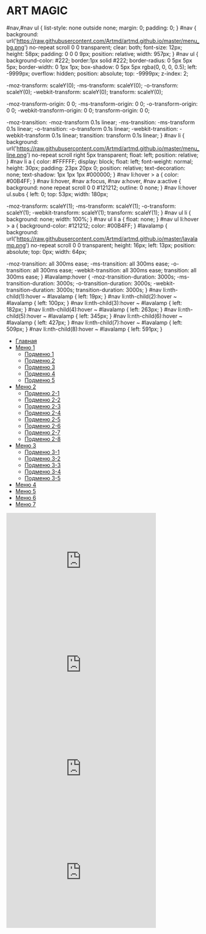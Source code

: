 # ART MAGIC

#nav,#nav ul { 
  list-style: none outside none; 
  margin: 0; 
  padding: 0; 
} 
#nav { 
  background: url('https://raw.githubusercontent.com/Artmd/artmd.github.io/master/menu_bg.png') no-repeat scroll 0 0 transparent; 
  clear: both; 
  font-size: 12px; 
  height: 58px; 
  padding: 0 0 0 9px; 
  position: relative; 
  width: 957px; 
} 
#nav ul { 
  background-color: #222; 
  border:1px solid #222; 
  border-radius: 0 5px 5px 5px; 
  border-width: 0 1px 1px; 
  box-shadow: 0 5px 5px rgba(0, 0, 0, 0.5); 
  left: -9999px; 
  overflow: hidden; 
  position: absolute; 
  top: -9999px; 
  z-index: 2; 

  -moz-transform: scaleY(0); 
  -ms-transform: scaleY(0); 
  -o-transform: scaleY(0); 
  -webkit-transform: scaleY(0); 
  transform: scaleY(0); 

  -moz-transform-origin: 0 0; 
  -ms-transform-origin: 0 0; 
  -o-transform-origin: 0 0; 
  -webkit-transform-origin: 0 0; 
  transform-origin: 0 0; 

  -moz-transition: -moz-transform 0.1s linear; 
  -ms-transition: -ms-transform 0.1s linear; 
  -o-transition: -o-transform 0.1s linear; 
  -webkit-transition: -webkit-transform 0.1s linear; 
  transition: transform 0.1s linear; 
} 
#nav li { 
  background: url('https://raw.githubusercontent.com/Artmd/artmd.github.io/master/menu_line.png') no-repeat scroll right 5px transparent; 
  float: left; 
  position: relative; 
} 
#nav li a { 
  color: #FFFFFF; 
  display: block; 
  float: left; 
  font-weight: normal; 
  height: 30px; 
  padding: 23px 20px 0; 
  position: relative; 
  text-decoration: none; 
  text-shadow: 1px 1px 1px #000000; 
} 
#nav li:hover > a { 
  color: #00B4FF; 
} 
#nav li:hover, #nav a:focus, #nav a:hover, #nav a:active { 
  background: none repeat scroll 0 0 #121212; 
  outline: 0 none; 
} 
#nav li:hover ul.subs { 
  left: 0; 
  top: 53px; 
  width: 180px; 

  -moz-transform: scaleY(1); 
  -ms-transform: scaleY(1); 
  -o-transform: scaleY(1); 
  -webkit-transform: scaleY(1); 
  transform: scaleY(1); 
} 
#nav ul li { 
  background: none; 
  width: 100%; 
} 
#nav ul li a { 
  float: none; 
} 
#nav ul li:hover > a { 
  background-color: #121212; 
  color: #00B4FF; 
} 
#lavalamp { 
  background: url('https://raw.githubusercontent.com/Artmd/artmd.github.io/master/lavalamp.png') no-repeat scroll 0 0 transparent; 
  height: 16px; 
  left: 13px; 
  position: absolute; 
  top: 0px; 
  width: 64px; 

  -moz-transition: all 300ms ease; 
  -ms-transition: all 300ms ease; 
  -o-transition: all 300ms ease; 
  -webkit-transition: all 300ms ease; 
  transition: all 300ms ease; 
} 
#lavalamp:hover { 
  -moz-transition-duration: 3000s; 
  -ms-transition-duration: 3000s; 
  -o-transition-duration: 3000s; 
  -webkit-transition-duration: 3000s; 
  transition-duration: 3000s; 
} 
#nav li:nth-child(1):hover ~ #lavalamp { 
  left: 19px; 
} 
#nav li:nth-child(2):hover ~ #lavalamp { 
  left: 100px; 
} 
#nav li:nth-child(3):hover ~ #lavalamp { 
  left: 182px; 
} 
#nav li:nth-child(4):hover ~ #lavalamp { 
  left: 263px; 
} 
#nav li:nth-child(5):hover ~ #lavalamp { 
  left: 345px; 
} 
#nav li:nth-child(6):hover ~ #lavalamp { 
  left: 427px; 
} 
#nav li:nth-child(7):hover ~ #lavalamp { 
  left: 509px; 
} 
#nav li:nth-child(8):hover ~ #lavalamp { 
  left: 591px; 
}


<ul id="nav"> 
<li><a href="#">Главная</a></li> 
<li><a class="hsubs" href="#">Меню 1</a> 
<ul class="subs"> 
<li><a href="#">Подменю 1</a></li> 
<li><a href="#">Подменю 2</a></li> 
<li><a href="#">Подменю 3</a></li> 
<li><a href="#">Подменю 4</a></li> 
<li><a href="#">Подменю 5</a></li> 
</ul> 
</li> 
<li><a class="hsubs" href="#">Меню 2</a> 
<ul class="subs"> 
<li><a href="#">Подменю 2-1</a></li> 
<li><a href="#">Подменю 2-2</a></li> 
<li><a href="#">Подменю 2-3</a></li> 
<li><a href="#">Подменю 2-4</a></li> 
<li><a href="#">Подменю 2-5</a></li> 
<li><a href="#">Подменю 2-6</a></li> 
<li><a href="#">Подменю 2-7</a></li> 
<li><a href="#">Подменю 2-8</a></li> 
</ul> 
</li> 
<li><a class="hsubs" href="#">Меню 3</a> 
<ul class="subs"> 
<li><a href="#">Подменю 3-1</a></li> 
<li><a href="#">Подменю 3-2</a></li> 
<li><a href="#">Подменю 3-3</a></li> 
<li><a href="#">Подменю 3-4</a></li> 
<li><a href="#">Подменю 3-5</a></li> 
</ul> 
</li> 
<li><a href="#">Меню 4</a></li> 
<li><a href="#">Меню 5</a></li> 
<li><a href="#">Меню 6</a></li> 
<li><a href="#">Меню 7</a></li> 
<div id="lavalamp"></div> 
</ul>

<iframe width="390" height="270" src="https://www.youtube.com/embed/vKeOEAadlP8" frameborder="0" allowfullscreen="allowfullscreen" data-link="https://www.youtube.com/watch?v=vKeOEAadlP8"></iframe>
<iframe width="390" height="270" src="https://www.youtube.com/embed/nzg3mqBNmBs" frameborder="0" allowfullscreen="allowfullscreen" data-link="https://www.youtube.com/watch?v=nzg3mqBNmBs"></iframe>
<iframe width="390" height="270" src="https://www.youtube.com/embed/ma9TzuDIjrk" frameborder="0" allowfullscreen="allowfullscreen" data-link="https://www.youtube.com/watch?v=ma9TzuDIjrk"></iframe>
<iframe width="390" height="270" src="https://www.youtube.com/embed/08NpUFfMHl4" frameborder="0" allowfullscreen="allowfullscreen" data-link="https://www.youtube.com/watch?v=08NpUFfMHl4"></iframe>

